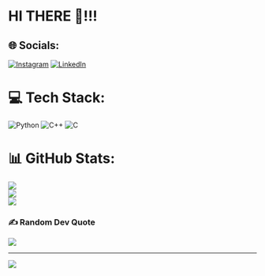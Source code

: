 # HI THERE 👋!!!

## 🌐 Socials:
[![Instagram](https://img.shields.io/badge/Instagram-%23E4405F.svg?logo=Instagram&logoColor=white)](https://instagram.com/kushal__p__shetty) [![LinkedIn](https://img.shields.io/badge/LinkedIn-%230077B5.svg?logo=linkedin&logoColor=white)](https://linkedin.com/in/in/kushal-p-shetty-243531308) 

# 💻 Tech Stack:
![Python](https://img.shields.io/badge/python-3670A0?style=flat&logo=python&logoColor=ffdd54) ![C++](https://img.shields.io/badge/c++-%2300599C.svg?style=flat&logo=c%2B%2B&logoColor=white) ![C](https://img.shields.io/badge/c-%2300599C.svg?style=flat&logo=c&logoColor=white)
# 📊 GitHub Stats:
![](https://github-readme-stats.vercel.app/api?username=KUSHAL-P-SHETTY&theme=dark&hide_border=false&include_all_commits=false&count_private=false)<br/>
![](https://github-readme-streak-stats.herokuapp.com/?user=KUSHAL-P-SHETTY&theme=dark&hide_border=false)<br/>
![](https://github-readme-stats.vercel.app/api/top-langs/?username=KUSHAL-P-SHETTY&theme=dark&hide_border=false&include_all_commits=false&count_private=false&layout=compact)

### ✍️ Random Dev Quote
![](https://quotes-github-readme.vercel.app/api?type=horizontal&theme=radical)

---
[![](https://visitcount.itsvg.in/api?id=KUSHAL-P-SHETTY&icon=0&color=0)](https://visitcount.itsvg.in)

<!-- Proudly created with GPRM ( https://gprm.itsvg.in ) -->
